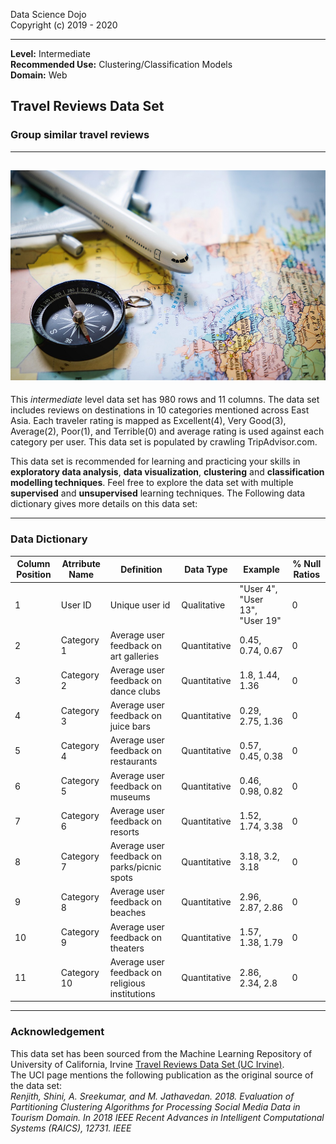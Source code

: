 Data Science Dojo <br/>
Copyright (c) 2019 - 2020

---

**Level:** Intermediate <br/>
**Recommended Use:** Clustering/Classification Models<br/>
**Domain:** Web<br/> 

## Travel Reviews Data Set 

### Group similar travel reviews 


---
![](TravelReviews_hover.jpg)
---

This *intermediate* level data set has 980 rows and 11 columns.
The data set includes reviews on destinations in 10 categories mentioned across East Asia. Each traveler rating is mapped as Excellent(4), Very Good(3), Average(2), Poor(1), and Terrible(0) and average rating is used against each category per user.
This data set is populated by crawling TripAdvisor.com. 

This data set is recommended for learning and practicing your skills in **exploratory data analysis**, **data visualization**, **clustering** and **classification modelling techniques**. 
Feel free to explore the data set with multiple **supervised** and **unsupervised** learning techniques. The Following data dictionary gives more details on this data set:

---

### Data Dictionary 

| Column   Position 	| Atrribute Name 	| Definition                                        	| Data Type    	| Example                        	| % Null Ratios 	|
|-------------------	|----------------	|---------------------------------------------------	|--------------	|--------------------------------	|---------------	|
| 1                 	| User ID        	| Unique user   id                                  	| Qualitative  	| "User 4", "User 13", "User 19" 	| 0             	|
| 2                 	| Category 1     	| Average user   feedback on art galleries          	| Quantitative 	| 0.45, 0.74, 0.67               	| 0             	|
| 3                 	| Category 2     	| Average user   feedback on dance clubs            	| Quantitative 	| 1.8, 1.44, 1.36                	| 0             	|
| 4                 	| Category 3     	| Average user   feedback on juice bars             	| Quantitative 	| 0.29, 2.75, 1.36               	| 0             	|
| 5                 	| Category 4     	| Average user   feedback on restaurants            	| Quantitative 	| 0.57, 0.45, 0.38               	| 0             	|
| 6                 	| Category 5     	| Average user   feedback on museums                	| Quantitative 	| 0.46, 0.98, 0.82               	| 0             	|
| 7                 	| Category 6     	| Average user   feedback on resorts                	| Quantitative 	| 1.52, 1.74, 3.38               	| 0             	|
| 8                 	| Category 7     	| Average user   feedback on parks/picnic spots     	| Quantitative 	| 3.18, 3.2, 3.18                	| 0             	|
| 9                 	| Category 8     	| Average user   feedback on beaches                	| Quantitative 	| 2.96, 2.87, 2.86               	| 0             	|
| 10                	| Category 9     	| Average user   feedback on theaters               	| Quantitative 	| 1.57, 1.38, 1.79               	| 0             	|
| 11                	| Category 10    	| Average user   feedback on religious institutions 	| Quantitative 	| 2.86, 2.34, 2.8                	| 0             	|

---

### Acknowledgement

This data set has been sourced from the Machine Learning Repository of University of California, Irvine [Travel Reviews Data Set (UC Irvine)](https://archive.ics.uci.edu/ml/datasets/Travel+Reviews).<br/> 
The UCI page mentions the following publication as the original source of the data set:<br/>
*Renjith, Shini, A. Sreekumar, and M. Jathavedan. 2018. Evaluation of Partitioning Clustering Algorithms for Processing Social Media Data in Tourism Domain. In 2018 IEEE Recent Advances in Intelligent Computational Systems (RAICS), 12731. IEEE*

